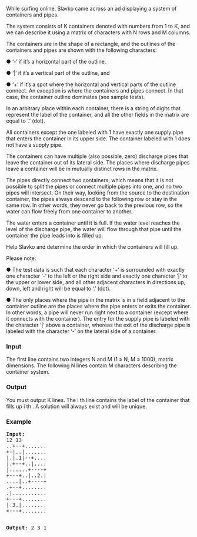<p>While surfing online, Slavko came across an ad displaying a system of containers and pipes.</p>
<p>The system consists of K containers denoted with numbers from 1 to K, and we can describe it using a matrix of characters with N rows and M columns.</p>
<p>The containers are in the shape of a rectangle​, and the outlines of the containers and pipes are shown with the following characters:</p>
<p>● ‘-’ if it’s a horizontal part of the outline,</p>
<p>● ‘|’ if it’s a vertical part of the outline, and</p>
<p>● ‘+’ if it’s a spot where the horizontal and vertical parts of the outline connect. An exception is where the containers and pipes connect. In that case, the container outline dominates (see sample tests).</p>
<p>In an arbitrary place within each container, there is a string of digits that represent the label of the container, and all the other fields in the matrix are equal to ‘.’ (dot).</p>
<p>All containers except the one labeled with 1 have exactly one supply pipe that enters the container in its upper side​. The container labeled with 1 does not have a supply pipe.</p>
<p>The containers can have multiple (also possible, zero) discharge pipes that leave the container out of its lateral side​. The places where discharge pipes leave a container will be in mutually distinct rows​ in the matrix.</p>
<p>The pipes directly connect two containers, which means that it is not possible to split the pipes or connect multiple pipes into one, and no two pipes will intersect. On their way, looking from the source to the destination container, the pipes always descend to the following row or stay in the same row. In other words, they never go back to the previous row, so the water can flow freely from one container to another.</p>
<p>The water enters a container until it is full. If the water level reaches the level of the discharge pipe, the water will flow through that pipe until the container the pipe leads into is filled up.</p>
<p>Help Slavko and determine the order in which the containers will fill up.</p>
<p>Please note​:</p>
<p>● The test data is such that each character ‘+’ is surrounded with exactly one character ‘-’ to the left or the right side and exactly one character ‘|’ to the upper or lower side, and all other adjacent characters in directions up, down, left and right will be equal to ‘.’ (dot).</p>
<p>● The only places where the pipe in the matrix is in a field adjacent to the container outline are the places where the pipe enters or exits the container. In other words, a pipe will never run right next to a container (except where it connects with the container). The entry for the supply pipe is labeled with the character ‘|’ above a container, whereas the exit of the discharge pipe is labeled with the character ‘-’ on the lateral side of a container.</p>
<h3>Input</h3>
<p>The first line contains two integers N and M (1 ≤ N, M ≤ 1000), matrix dimensions. The following N lines contain M characters describing the container system.</p>
<h3>Output</h3>
<p>You must output K lines. The i th line contains the label of the container that fills up i th . A solution will always exist and will be unique.</p>
<h3>Example</h3>
<pre><strong>Input:</strong>
12 13
..+--+.......
+-|..|.......
|.|.1|--+....
|.+--+..|....
|......+----+
+---+..|..2.|
....|..+----+
.+--+........
.|...........
+---+........
|.3.|........
+---+........

<strong>Output:</strong>
2
3
1</pre>